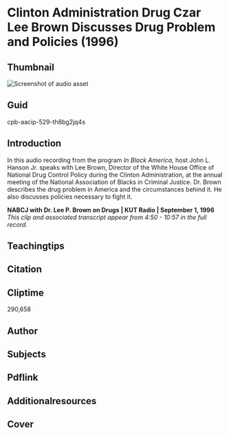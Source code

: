 # Clinton Administration Drug Czar Lee Brown Discusses Drug Problem and Policies (1996)

## Thumbnail

![Screenshot of audio asset](https://s3.amazonaws.com/americanarchive.org/primary_source_sets/audio-digitized.jpg "Screenshot audio asset")


## Guid
cpb-aacip-529-th8bg2jq4s

## Introduction

In this audio recording from the program _In Black America_, host John L. Hanson Jr. speaks with Lee Brown, Director of the White House Office of National Drug Control Policy during the Clinton Administration, at the annual meeting of the National Association of Blacks in Criminal Justice. Dr. Brown describes the drug problem in America and the circumstances behind it. He also discusses policies necessary to fight it. 

<b>NABCJ with Dr. Lee P. Brown on Drugs</b>
<b>| KUT Radio | September 1, 1996</b>
<i>This clip and associated transcript appear from 4:50 - 10:57 in the full record.</i>

## Teachingtips

## Citation

## Cliptime

290,658

## Author
## Subjects
## Pdflink
## Additionalresources
## Cover
